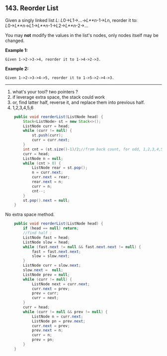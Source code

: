 ## 143. Reorder List

Given a singly linked list *L*: *L*0→*L*1→…→*L**n*-1→*L*n,
reorder it to: *L*0→*L**n*→*L*1→*L**n*-1→*L*2→*L**n*-2→…

You may **not** modify the values in the list's nodes, only nodes itself may be changed.

**Example 1:**

```
Given 1->2->3->4, reorder it to 1->4->2->3.
```

**Example 2:**

```
Given 1->2->3->4->5, reorder it to 1->5->2->4->3.
```

---

1. what's your tool? two pointers ?
2. if leverage extra space, the stack could work
3. or, find latter half, reverse it, and replace them into previous half.
4. 1,2,3,4,5,6

```java
    public void reorderList(ListNode head) {
        Stack<ListNode> st = new Stack<>();
        ListNode curr = head;
        while (curr != null) {
            st.push(curr);
            curr = curr.next;
        }
        int cnt = (st.size()-1)/2;//from back count, for odd, 1,2,3,4,5 (pop, 4, 5)/ for even (1,2,3,4) pop (4)
        curr = head;
        ListNode n = null;
        while (cnt > 0) {
            ListNode rear = st.pop();
            n = curr.next;
            curr.next = rear;
            rear.next = n;
            curr = n;
            cnt--;
        }
        st.pop().next = null;
    }
```



No extra space method.

```java
    public void reorderList(ListNode head) {
        if (head == null) return;
        //find half :
        ListNode fast = head;
        ListNode slow = head;
        while (fast.next != null && fast.next.next != null) {
            fast = fast.next.next;
            slow = slow.next;
        }
        ListNode curr = slow.next;
        slow.next =  null;
        ListNode prev = null;
        while (curr != null) {
            ListNode next = curr.next;
            curr.next = prev;
            prev = curr;
            curr = next;
        }
        curr = head;
        while (curr != null && prev != null) {
            ListNode n = curr.next;
            ListNode pn = prev.next;
            curr.next = prev;
            prev.next = n;
            curr = n;
            prev = pn;
        }
    }
```

